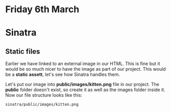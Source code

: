 # Friday 6th March #

# Sinatra #

## Static files
 
Earlier we have linked to an external image in our HTML. This is fine but it would be so much nicer to have the image as part of our project. This would be a **static assett**, let's see how Sinatra handles them. 

Let's put our image into **public/images/kitten.png** file in our project. The **public** folder doesn't exist, so create it as well as the images folder inside it. Now our file structure looks like this: 

``` sinatra/public/images/kitten.png ```


